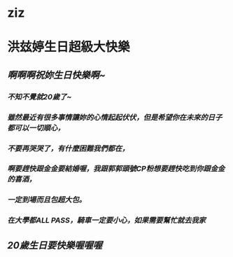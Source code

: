 # ziz
<html>

<head>

<title>洪玆婷生日超級大快樂</title>
<h1><strong>洪玆婷生日超級大快樂</strong></h1>
</head>

<body>

<em>
<h2>啊啊啊祝妳生日快樂啊~</h2>
<h3>不知不覺就20歲了~</h3>
<h3>雖然最近有很多事情讓妳的心情起起伏伏，但是希望你在未來的日子都可以一切順心，</h3>
<h3>不要再哭哭了，有什麼困難我們都在，</h3>
<h3>啊要趕快跟金金要結婚喔，我跟郭郭頭號CP粉想要趕快吃到你跟金金的喜酒，</h3>
<h3>一定到場而且包超大包。</h3>
<h3>在大學都ALL PASS，騎車一定要小心，如果需要幫忙就去我家</h3>
<h2>20歲生日要快樂喔喔喔</h2>
</em>

</body>


</html>
